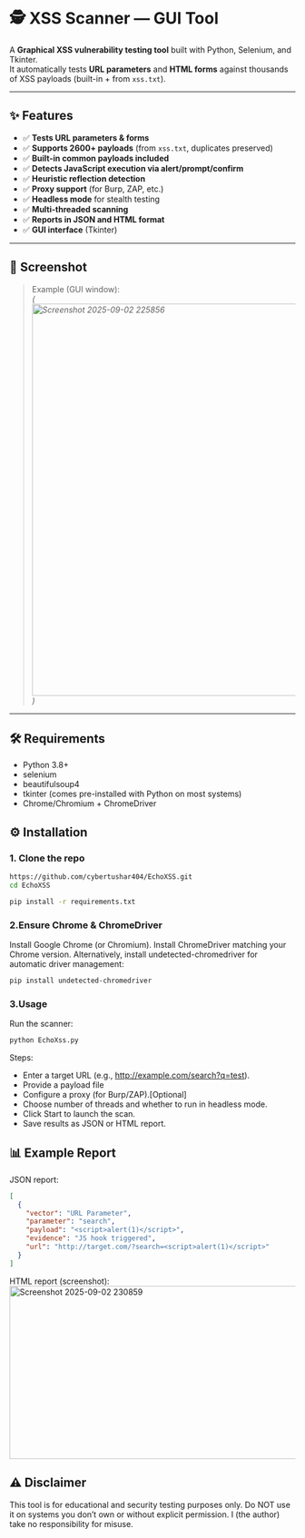# 🕵️ XSS Scanner — GUI Tool

A **Graphical XSS vulnerability testing tool** built with Python, Selenium, and Tkinter.  
It automatically tests **URL parameters** and **HTML forms** against thousands of XSS payloads (built-in + from `xss.txt`).

---

## ✨ Features

- ✅ **Tests URL parameters & forms**
- ✅ **Supports 2600+ payloads** (from `xss.txt`, duplicates preserved)
- ✅ **Built-in common payloads included**
- ✅ **Detects JavaScript execution via alert/prompt/confirm**
- ✅ **Heuristic reflection detection**
- ✅ **Proxy support** (for Burp, ZAP, etc.)
- ✅ **Headless mode** for stealth testing
- ✅ **Multi-threaded scanning**
- ✅ **Reports in JSON and HTML format**
- ✅ **GUI interface** (Tkinter)

---

## 📸 Screenshot

> Example (GUI window):  
*(<img width="944" height="691" alt="Screenshot 2025-09-02 225856" src="https://github.com/user-attachments/assets/df34fdb9-ddd1-4f09-9611-8d58495dec19" />)*

---
## 🛠 Requirements
- Python 3.8+
- selenium
- beautifulsoup4
- tkinter (comes pre-installed with Python on most systems)
- Chrome/Chromium + ChromeDriver

## ⚙️ Installation

### 1. Clone the repo
```bash
https://github.com/cybertushar404/EchoXSS.git
cd EchoXSS

pip install -r requirements.txt
```
### 2.Ensure Chrome & ChromeDriver
Install Google Chrome (or Chromium).
Install ChromeDriver matching your Chrome version.
Alternatively, install undetected-chromedriver for automatic driver management:
```bash
pip install undetected-chromedriver
```
### 3.Usage
Run the scanner:
```bash 
python EchoXss.py
```
Steps:
- Enter a target URL (e.g., http://example.com/search?q=test).
- Provide a payload file 
- Configure a proxy (for Burp/ZAP).[Optional]
- Choose number of threads and whether to run in headless mode.
- Click Start to launch the scan.
- Save results as JSON or HTML report.

## 📊 Example Report
JSON report:
```json
[
  {
    "vector": "URL Parameter",
    "parameter": "search",
    "payload": "<script>alert(1)</script>",
    "evidence": "JS hook triggered",
    "url": "http://target.com/?search=<script>alert(1)</script>"
  }
]
```
HTML report (screenshot): <img width="1852" height="305" alt="Screenshot 2025-09-02 230859" src="https://github.com/user-attachments/assets/3e429da9-7d04-49de-8e59-7fa8fdf55036" />

## ⚠️ Disclaimer

This tool is for educational and security testing purposes only.
Do NOT use it on systems you don’t own or without explicit permission.
I (the author) take no responsibility for misuse.
